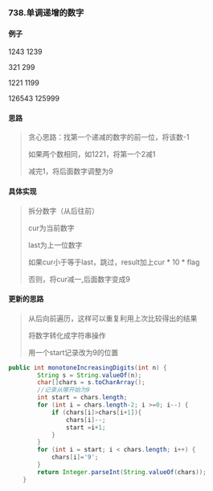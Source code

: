 ### 738.单调递增的数字

#### 例子

1243	1239

321	299

1221	1199

126543	125999    

#### 思路

> 贪心思路：找第一个递减的数字的前一位，将该数-1
>
> 如果两个数相同，如1221，将第一个2减1
>
> 减完1，将后面数字调整为9

#### 具体实现

> 拆分数字（从后往前）
>
> cur为当前数字
>
> last为上一位数字
>
> 如果cur小于等于last，跳过，result加上cur * 10 * flag
>
> 否则，将cur减一,后面数字变成9

#### 更新的思路

> 从后向前遍历，这样可以重复利用上次比较得出的结果
>
> 将数字转化成字符串操作
>
> 用一个start记录改为9的位置

```java
public int monotoneIncreasingDigits(int n) {
        String s = String.valueOf(n);
        char[]chars = s.toCharArray();
        //记录从哪开始为9
        int start = chars.length;
        for (int i = chars.length-2; i >=0; i--) {
            if (chars[i]>chars[i+1]){
                chars[i]--;
                start =i+1;
            }
        }
        for (int i = start; i < chars.length; i++) {
            chars[i]='9';
        }
        return Integer.parseInt(String.valueOf(chars));
    }
```

